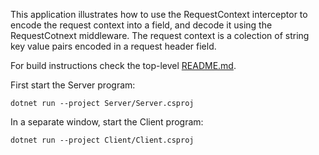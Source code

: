 This application illustrates how to use the RequestContext interceptor to encode the request context into a field, and
decode it using the RequestCotnext middleware. The request context is a colection of string key value pairs encoded in
a request header field.

For build instructions check the top-level [README.md](../../README.md).

First start the Server program:

```
dotnet run --project Server/Server.csproj
```

In a separate window, start the Client program:

```
dotnet run --project Client/Client.csproj
```
